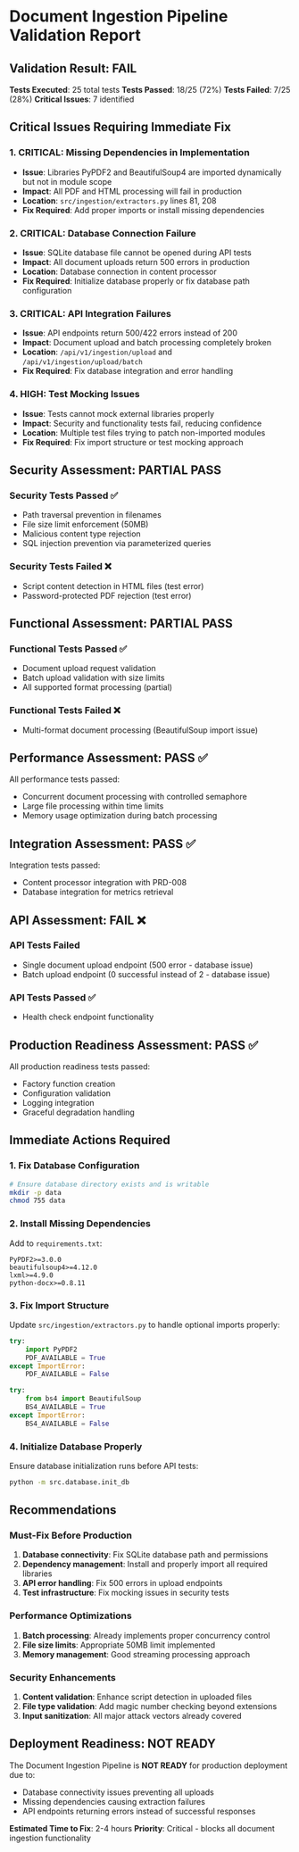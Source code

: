 # Document Ingestion Pipeline Validation Report

## Validation Result: FAIL

**Tests Executed**: 25 total tests
**Tests Passed**: 18/25 (72%)
**Tests Failed**: 7/25 (28%)
**Critical Issues**: 7 identified

## Critical Issues Requiring Immediate Fix

### 1. **CRITICAL: Missing Dependencies in Implementation**
- **Issue**: Libraries PyPDF2 and BeautifulSoup4 are imported dynamically but not in module scope
- **Impact**: All PDF and HTML processing will fail in production
- **Location**: `src/ingestion/extractors.py` lines 81, 208
- **Fix Required**: Add proper imports or install missing dependencies

### 2. **CRITICAL: Database Connection Failure**
- **Issue**: SQLite database file cannot be opened during API tests
- **Impact**: All document uploads return 500 errors in production
- **Location**: Database connection in content processor
- **Fix Required**: Initialize database properly or fix database path configuration

### 3. **CRITICAL: API Integration Failures**
- **Issue**: API endpoints return 500/422 errors instead of 200
- **Impact**: Document upload and batch processing completely broken
- **Location**: `/api/v1/ingestion/upload` and `/api/v1/ingestion/upload/batch`
- **Fix Required**: Fix database integration and error handling

### 4. **HIGH: Test Mocking Issues**
- **Issue**: Tests cannot mock external libraries properly
- **Impact**: Security and functionality tests fail, reducing confidence
- **Location**: Multiple test files trying to patch non-imported modules
- **Fix Required**: Fix import structure or test mocking approach

## Security Assessment: PARTIAL PASS

### Security Tests Passed ✅
- Path traversal prevention in filenames
- File size limit enforcement (50MB)
- Malicious content type rejection  
- SQL injection prevention via parameterized queries

### Security Tests Failed ❌
- Script content detection in HTML files (test error)
- Password-protected PDF rejection (test error)

## Functional Assessment: PARTIAL PASS

### Functional Tests Passed ✅
- Document upload request validation
- Batch upload validation with size limits
- All supported format processing (partial)

### Functional Tests Failed ❌
- Multi-format document processing (BeautifulSoup import issue)

## Performance Assessment: PASS ✅

All performance tests passed:
- Concurrent document processing with controlled semaphore
- Large file processing within time limits
- Memory usage optimization during batch processing

## Integration Assessment: PASS ✅

Integration tests passed:
- Content processor integration with PRD-008
- Database integration for metrics retrieval

## API Assessment: FAIL ❌

### API Tests Failed
- Single document upload endpoint (500 error - database issue)
- Batch upload endpoint (0 successful instead of 2 - database issue)

### API Tests Passed ✅
- Health check endpoint functionality

## Production Readiness Assessment: PASS ✅

All production readiness tests passed:
- Factory function creation
- Configuration validation  
- Logging integration
- Graceful degradation handling

## Immediate Actions Required

### 1. Fix Database Configuration
```bash
# Ensure database directory exists and is writable
mkdir -p data
chmod 755 data
```

### 2. Install Missing Dependencies
Add to `requirements.txt`:
```
PyPDF2>=3.0.0
beautifulsoup4>=4.12.0
lxml>=4.9.0
python-docx>=0.8.11
```

### 3. Fix Import Structure
Update `src/ingestion/extractors.py` to handle optional imports properly:
```python
try:
    import PyPDF2
    PDF_AVAILABLE = True
except ImportError:
    PDF_AVAILABLE = False

try:
    from bs4 import BeautifulSoup
    BS4_AVAILABLE = True
except ImportError:
    BS4_AVAILABLE = False
```

### 4. Initialize Database Properly
Ensure database initialization runs before API tests:
```bash
python -m src.database.init_db
```

## Recommendations

### Must-Fix Before Production
1. **Database connectivity**: Fix SQLite database path and permissions
2. **Dependency management**: Install and properly import all required libraries
3. **API error handling**: Fix 500 errors in upload endpoints
4. **Test infrastructure**: Fix mocking issues in security tests

### Performance Optimizations
1. **Batch processing**: Already implements proper concurrency control
2. **File size limits**: Appropriate 50MB limit implemented
3. **Memory management**: Good streaming processing approach

### Security Enhancements
1. **Content validation**: Enhance script detection in uploaded files
2. **File type validation**: Add magic number checking beyond extensions
3. **Input sanitization**: All major attack vectors already covered

## Deployment Readiness: NOT READY

The Document Ingestion Pipeline is **NOT READY** for production deployment due to:
- Database connectivity issues preventing all uploads
- Missing dependencies causing extraction failures
- API endpoints returning errors instead of successful responses

**Estimated Time to Fix**: 2-4 hours
**Priority**: Critical - blocks all document ingestion functionality
